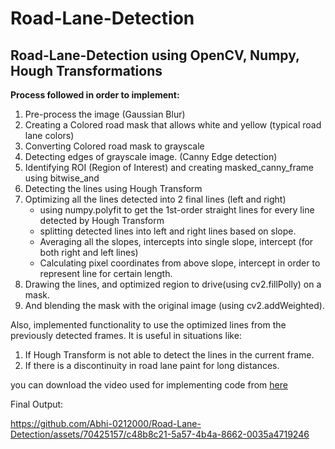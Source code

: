 # Road-Lane-Detection
<h2>Road-Lane-Detection using OpenCV, Numpy, Hough Transformations</h2>


__Process followed in order to implement:__
  1. Pre-process the image (Gaussian Blur)
  2. Creating a Colored road mask that allows white and yellow (typical road lane colors) 
  3. Converting Colored road mask to grayscale
  4. Detecting edges of grayscale image. (Canny Edge detection)
  5. Identifying ROI (Region of Interest) and creating masked_canny_frame using bitwise_and
  6. Detecting the lines using Hough Transform
  7. Optimizing all the lines detected into 2 final lines (left and right)
     - using numpy.polyfit to get the 1st-order straight lines for every line detected by Hough Transform
     - splitting detected lines into left and right lines based on slope.
     - Averaging all the slopes, intercepts into single slope, intercept (for both right and left lines)
     - Calculating pixel coordinates from above slope, intercept in order to represent line for certain length.
  9. Drawing the lines, and optimized region to drive(using cv2.fillPolly) on a mask.
  10. And blending the mask with the original image (using cv2.addWeighted).

Also, implemented functionality to use the optimized lines from the previously detected frames. It is useful in situations like:
  1. If Hough Transform is not able to detect the lines in the current frame.
  2. If there is a discontinuity in road lane paint for long distances.

you can download the video used for implementing code from <a href="https://www.kaggle.com/datasets/dpamgautam/video-file-for-lane-detection-project/code)https://www.kaggle.com/datasets/dpamgautam/video-file-for-lane-detection-project/code" target='_blank'>here</a>

Final Output:


https://github.com/Abhi-0212000/Road-Lane-Detection/assets/70425157/c48b8c21-5a57-4b4a-8662-0035a4719246

